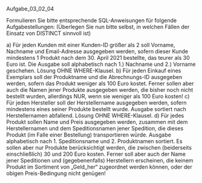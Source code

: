 Aufgabe_03_02_04


Formulieren Sie bitte entsprechende SQL-Anweisungen für folgende Aufgabestellungen: 
(Überlegen Sie nun bitte selbst, in welchen Fällen der Einsatz von DISTINCT sinnvoll ist)

a)	Für jeden Kunden mit einer Kunden-ID größer als 2 soll Vorname, Nachname und Email-Adresse ausgegeben werden, sofern dieser Kunde mindestens 1 Produkt nach dem 30. April 2021 bestellte, das teurer als 30 Euro ist. Die Ausgabe soll alphabetisch nach 1.) Nachname und 2.) Vorname geschehen. Lösung OHNE WHERE-Klausel.
b)	Für jeden Einkauf eines Exemplars soll der Produktname und die Abrechnungs-ID ausgegeben werden, sofern das Produkt weniger als 100 Euro kostet. Ferner sollen aber auch die Namen jener Produkte ausgegeben werden, die bisher noch nicht bestellt wurden, allerdings NUR, wenn sie weniger als 100 Euro kosten!
c)	Für jeden Hersteller soll der Herstellername ausgegeben werden, sofern mindestens eines seiner Produkte bestellt wurde. Ausgabe sortiert nach Herstellernamen abfallend. Lösung OHNE WHERE-Klausel. 
d)	Für jedes Produkt sollen Name und Preis ausgegeben werden, zusammen mit dem Herstellernamen und dem Speditionsnamen jener Spedition, die dieses Produkt (im Falle einer Bestellung) transportieren würde. Ausgabe alphabetisch nach 1. Speditionsname und 2. Produktnamen sortiert. Es sollen aber nur Produkte berücksichtigt werden, die zwischen (beiderseits einschließlich) 30 und 200 Euro kosten. Ferner soll aber auch der Name jener Speditionen und (gegebenenfalls) Herstellern erscheinen, die keinem Produkt im Sortiment von „Geld_her“ zugeordnet werden können, oder der obigen Preis-Bedingung nicht genügen!
